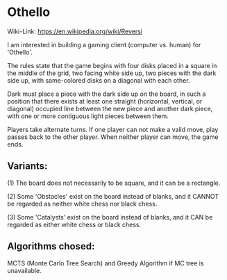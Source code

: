 # Othello
Wiki-Link: https://en.wikipedia.org/wiki/Reversi

I am interested in building a gaming client (computer vs. human) for 'Othello'.  

The rules state that the game begins with four disks placed in a square in the middle of the grid, two facing white side up, two pieces with the dark side up, with same-colored disks on a diagonal with each other.

Dark must place a piece with the dark side up on the board, in such a position that there exists at least one straight (horizontal, vertical, or diagonal) occupied line between the new piece and another dark piece, with one or more contiguous light pieces between them.

Players take alternate turns. If one player can not make a valid move, play passes back to the other player. When neither player can move, the game ends. 

## Variants:

(1) The board does not necessarily to be square, and it can be a rectangle.

(2) Some 'Obstacles' exist on the board instead of blanks, and it CANNOT be regarded as neither white chess nor black chess.

(3) Some 'Catalysts' exist on the board instead of blanks, and it CAN be regarded as either white chess or black chess. 

## Algorithms chosed:

MCTS (Monte Carlo Tree Search) and Greedy Algorithm if MC tree is unavailable.

